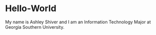 # Hello-World
My name is Ashley Shiver and I am an Information Technology Major at Georgia Southern University. 

